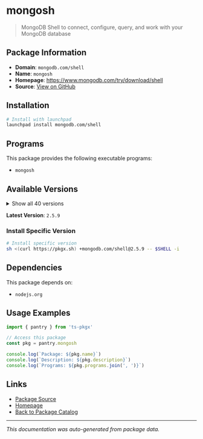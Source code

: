 # mongosh

> MongoDB Shell to connect, configure, query, and work with your MongoDB database

## Package Information

- **Domain**: `mongodb.com/shell`
- **Name**: `mongosh`
- **Homepage**: https://www.mongodb.com/try/download/shell
- **Source**: [View on GitHub](https://github.com/pkgxdev/pantry/tree/main/projects/mongodb.com/shell/package.yml)

## Installation

```bash
# Install with launchpad
launchpad install mongodb.com/shell
```

## Programs

This package provides the following executable programs:

- `mongosh`

## Available Versions

<details>
<summary>Show all 40 versions</summary>

- `2.5.9`, `2.5.8`, `2.5.7`, `2.5.6`, `2.5.5`
- `2.5.3`, `2.5.2`, `2.5.1`, `2.5.0`, `2.4.2`
- `2.4.0`, `2.3.9`, `2.3.8`, `2.3.7`, `2.3.6`
- `2.3.5`, `2.3.4`, `2.3.3`, `2.3.2`, `2.3.1`
- `2.3.0`, `2.2.15`, `2.2.12`, `2.2.11`, `2.2.10`
- `2.2.9`, `2.2.6`, `2.2.5`, `2.2.4`, `2.2.3`
- `2.2.2`, `2.2.1`, `2.2.0`, `2.1.5`, `2.1.4`
- `2.1.3`, `2.1.1`, `2.1.0`, `2.0.2`, `2.0.1`

</details>

**Latest Version**: `2.5.9`

### Install Specific Version

```bash
# Install specific version
sh <(curl https://pkgx.sh) +mongodb.com/shell@2.5.9 -- $SHELL -i
```

## Dependencies

This package depends on:

- `nodejs.org`

## Usage Examples

```typescript
import { pantry } from 'ts-pkgx'

// Access this package
const pkg = pantry.mongosh

console.log(`Package: ${pkg.name}`)
console.log(`Description: ${pkg.description}`)
console.log(`Programs: ${pkg.programs.join(', ')}`)
```

## Links

- [Package Source](https://github.com/pkgxdev/pantry/tree/main/projects/mongodb.com/shell/package.yml)
- [Homepage](https://www.mongodb.com/try/download/shell)
- [Back to Package Catalog](../../../package-catalog.md)

---

*This documentation was auto-generated from package data.*
